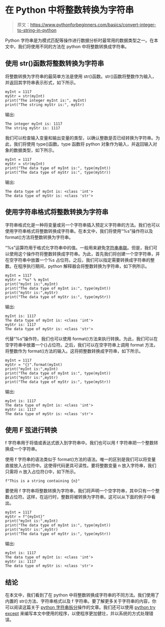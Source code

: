 # 在 Python 中将整数转换为字符串

> 原文：<https://www.pythonforbeginners.com/basics/convert-integer-to-string-in-python>

Python 字符串是为模式匹配等操作进行数据分析时最常用的数据类型之一。在本文中，我们将使用不同的方法在 python 中将整数转换成字符串。

## 使用 str()函数将整数转换为字符串

将整数转换为字符串的最简单方法是使用 str()函数。str()函数将整数作为输入，并返回其字符串表示形式，如下所示。

```
myInt = 1117
myStr = str(myInt)
print("The integer myInt is:", myInt)
print("The string myStr is:", myStr)
```

输出:

```
The integer myInt is: 1117
The string myStr is: 1117
```

我们可以检查输入变量和输出变量的类型，以确认整数是否已经转换为字符串。为此，我们将使用 type()函数。type 函数将 python 对象作为输入，并返回输入对象的数据类型，如下所示。

```
myInt = 1117
myStr = str(myInt)
print("The data type of myInt is:", type(myInt))
print("The data type of myStr is:", type(myStr))
```

输出:

```
The data type of myInt is: <class 'int'>
The data type of myStr is: <class 'str'>
```

## 使用字符串格式将整数转换为字符串

字符串格式化是一种将变量或另一个字符串插入预定义字符串的方法。我们也可以使用字符串格式将整数转换成字符串。在本文中，我们将使用“%s”操作符以及 format()方法将整数转换为字符串。

“%s”运算符用于格式化字符串中的值。一般用来避免[字符串串联](https://www.pythonforbeginners.com/concatenation/string-concatenation-and-formatting-in-python)。但是，我们可以使用这个操作符将整数转换成字符串。为此，首先我们将创建一个空字符串，并在空字符串中放置一个%s 占位符。之后，我们可以指定需要转换成字符串的整数。在程序执行期间，python 解释器会将整数转换为字符串，如下例所示。

```
myInt = 1117
myStr = "%s" % myInt
print("myInt is:",myInt)
print("The data type of myInt is:", type(myInt))
print("myStr is:",myStr)
print("The data type of myStr is:", type(myStr))
```

输出:

```
myInt is: 1117
The data type of myInt is: <class 'int'>
myStr is: 1117
The data type of myStr is: <class 'str'>
```

代替“%s”操作符，我们也可以使用 format()方法来执行转换。为此，我们可以在空字符串中放置一个{}占位符。之后，我们可以在空字符串上调用 format 方法，将整数作为 format()方法的输入。这将把整数转换成字符串，如下所示。

```
myInt = 1117
myStr = "{}".format(myInt)
print("myInt is:",myInt)
print("The data type of myInt is:", type(myInt))
print("myStr is:",myStr)
print("The data type of myStr is:", type(myStr))
```

输出:

```
myInt is: 1117
The data type of myInt is: <class 'int'>
myStr is: 1117
The data type of myStr is: <class 'str'>
```

## 使用 F 弦进行转换

f 字符串用于将值或表达式嵌入到字符串中。我们也可以用 f 字符串把一个整数转换成一个字符串。

使用 f 字符串的语法类似于 format()方法的语法。唯一的区别是我们可以将变量直接放入占位符中。这使得代码更具可读性。要将整数变量 n 放入字符串，我们只需将 n 放入占位符{}中，如下所示。

```
f"This is a string containing {n}"
```

要使用 f 字符串将整数转换为字符串，我们将声明一个空字符串，其中只有一个整数占位符。这样，在运行时，整数将被转换为字符串。这可以从下面的例子中看出。

```
myInt = 1117
myStr = f"{myInt}"
print("myInt is:",myInt)
print("The data type of myInt is:", type(myInt))
print("myStr is:",myStr)
print("The data type of myStr is:", type(myStr))
```

输出:

```
myInt is: 1117
The data type of myInt is: <class 'int'>
myStr is: 1117
The data type of myStr is: <class 'str'>
```

## 结论

在本文中，我们看到了在 python 中将整数转换成字符串的不同方法。我们使用了内置的 str()方法、字符串格式以及 f 字符串。要了解更多关于字符串的内容，你可以阅读这篇关于 [python 字符串拆分](https://www.pythonforbeginners.com/dictionary/python-split)操作的文章。我们还可以使用 [python try except](https://www.pythonforbeginners.com/error-handling/python-try-and-except) 来编写本文中使用的程序，以使程序更加健壮，并以系统的方式处理错误。
